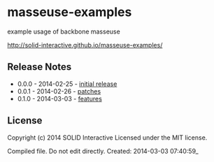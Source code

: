 # masseuse-examples

example usage of backbone masseuse

http://solid-interactive.github.io/masseuse-examples/

## Release Notes
* 0.0.0 - 2014-02-25 - [initial release](https://github.com/Solid-Interactive/masseuse-examples/tree/master/release_notes/0.0.0_2014-02-25.md)
* 0.0.1 - 2014-02-26 - [patches](https://github.com/Solid-Interactive/masseuse-examples/tree/master/release_notes/0.0.1_2014-02-26.md)
* 0.1.0 - 2014-03-03 - [features](https://github.com/Solid-Interactive/masseuse-examples/tree/master/release_notes/0.1.0_2014-03-03.md)


## License
Copyright (c) 2014 SOLID Interactive
Licensed under the MIT license.

Compiled file. Do not edit directly.  Created: 2014-03-03 07:40:59_
